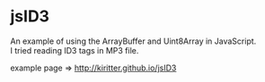 jsID3
=====
An example of using the ArrayBuffer and Uint8Array in JavaScript.  
I tried reading ID3 tags in MP3 file.

example page => http://kiritter.github.io/jsID3
